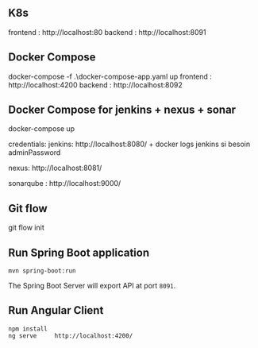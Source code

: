 ## K8s
frontend : http://localhost:80
backend : http://localhost:8091 

## Docker Compose
docker-compose -f .\docker-compose-app.yaml up
frontend : http://localhost:4200
backend : http://localhost:8092 

## Docker Compose for jenkins + nexus + sonar
docker-compose up

credentials:
jenkins: http://localhost:8080/    + docker logs jenkins si besoin adminPassword

nexus: http://localhost:8081/ 

sonarqube : http://localhost:9000/  

## Git flow
git flow init

## Run Spring Boot application
```
mvn spring-boot:run
```
The Spring Boot Server will export API at port `8091`.

## Run Angular Client
```
npm install
ng serve     http://localhost:4200/
```
